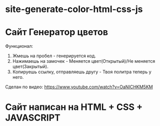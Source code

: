 # site-generate-color-html-css-js

# Сайт Генератор цветов
Функционал:
1. Жмешь на пробел - генерируется код.
2. Нажимаешь на замочек - Меняется цвет(Открытый)/Не меняется цвет(Закрытый).
3. Копируешь ссылку, отправляешь другу - Твоя политра теперь у него.

Сделан по видео: https://www.youtube.com/watch?v=OaNICHKM5KM

# Сайт написан на HTML + CSS + JAVASCRIPT
